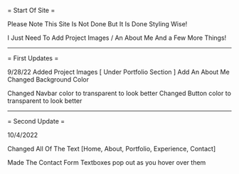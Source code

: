 = Start Of Site =

Please Note This Site Is Not Done But It Is Done Styling Wise!

I Just Need To Add Project Images / An About Me And a Few More Things!

-----------------------------------------------------------------

= First Updates =

9/28/22
Added Project Images [ Under Portfolio Section ]
Add An About Me
Changed Background Color

Changed Navbar color to transparent to look better
Changed Button color to transparent to look better

-----------------------------------------------------------------

= Second Update =

10/4/2022

Changed All Of The Text [Home, About, Portfolio, Experience, Contact]

Made The Contact Form Textboxes pop out as you hover over them

